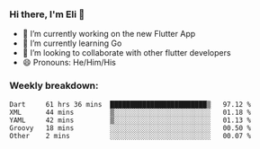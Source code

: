### Hi there, I'm Eli 👋
- 🔭 I’m currently working on the new Flutter App
- 🌱 I’m currently learning Go
- 🦄 I’m looking to collaborate with other flutter developers
- 😄 Pronouns: He/Him/His

### Weekly breakdown:
<!--START_SECTION:waka-->
```text
Dart     61 hrs 36 mins  ████████████████████████▒   97.12 % 
XML      44 mins         ▒░░░░░░░░░░░░░░░░░░░░░░░░   01.18 % 
YAML     42 mins         ▒░░░░░░░░░░░░░░░░░░░░░░░░   01.13 % 
Groovy   18 mins         ░░░░░░░░░░░░░░░░░░░░░░░░░   00.50 % 
Other    2 mins          ░░░░░░░░░░░░░░░░░░░░░░░░░   00.07 % 
```
<!--END_SECTION:waka-->
